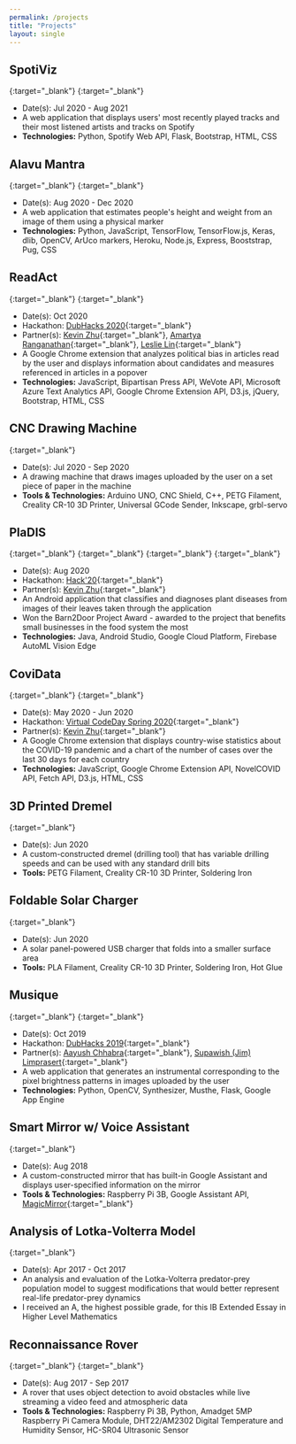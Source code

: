 ```yaml
---
permalink: /projects
title: "Projects"
layout: single
---
```


## SpotiViz
[<i class="fab fa-spotify"></i>](https://spotivizual.herokuapp.com/){:target="_blank"} [<i class="fab fa-github"></i>](https://github.com/abhishekbabu/spotiviz){:target="_blank"}
- Date(s): Jul 2020 - Aug 2021
- A web application that displays users' most recently played tracks and their most listened artists and tracks on Spotify
- **Technologies:** Python, Spotify Web API, Flask, Bootstrap, HTML, CSS

## Alavu Mantra
[<i class="fab fa-github"></i>](https://github.com/BreathOfHope/Anthropometry){:target="_blank"} [<i class="fab fa-youtube"></i>](https://www.youtube.com/watch?v=SXS66NLWVTQ){:target="_blank"}
- Date(s): Aug 2020 - Dec 2020
- A web application that estimates people's height and weight from an image of them using a physical marker
- **Technologies:** Python, JavaScript, TensorFlow, TensorFlow.js, Keras, dlib, OpenCV, ArUco markers, Heroku, Node.js, Express, Booststrap, Pug, CSS

## ReadAct
[<i class="fab fa-github"></i>](https://github.com/abhishekbabu/readact){:target="_blank"} [<i class="fab fa-dev"></i>](https://devpost.com/software/readact){:target="_blank"}
- Date(s): Oct 2020
- Hackathon: [DubHacks 2020](https://dubhacks-2020.devpost.com){:target="_blank"}
- Partner(s): [Kevin Zhu](https://www.linkedin.com/in/kevin-zhu7){:target="_blank"}, [Amartya Ranganathan](https://www.linkedin.com/in/amartyaranganathan){:target="_blank"}, [Leslie Lin](https://www.linkedin.com/in/leslie-lin){:target="_blank"}
- A Google Chrome extension that analyzes political bias in articles read by the user and displays information about candidates and measures referenced in articles in a popover
- **Technologies:** JavaScript, Bipartisan Press API, WeVote API, Microsoft Azure Text Analytics API, Google Chrome Extension API, D3.js, jQuery, Bootstrap, HTML, CSS

## CNC Drawing Machine
[<i class="fab fa-youtube"></i>](https://www.youtube.com/watch?v=fC6z2C1CR8M){:target="_blank"}
- Date(s): Jul 2020 - Sep 2020
- A drawing machine that draws images uploaded by the user on a set piece of paper in the machine
- **Tools & Technologies:** Arduino UNO, CNC Shield, C++, PETG Filament, Creality CR-10 3D Printer, Universal GCode Sender, Inkscape, grbl-servo

## PlaDIS
[<i class="fab fa-github"></i>](https://github.com/abhishekbabu/pladis){:target="_blank"} [<i class="fab fa-dev"></i>](https://devpost.com/software/pladis){:target="_blank"} [<i class="fab fa-kaggle"></i>](https://www.kaggle.com/saroz014/plant-diseases){:target="_blank"} [<i class="fab fa-youtube"></i>](https://www.youtube.com/watch?v=MVBpWX9osu4){:target="_blank"}
- Date(s): Aug 2020
- Hackathon: [Hack'20](https://hack-20.devpost.com/){:target="_blank"}
- Partner(s): [Kevin Zhu](https://www.linkedin.com/in/kevin-zhu7){:target="_blank"}
- An Android application that classifies and diagnoses plant diseases from images of their leaves taken through the application
- Won the Barn2Door Project Award - awarded to the project that benefits small businesses in the food system the most
- **Technologies:** Java, Android Studio, Google Cloud Platform, Firebase AutoML Vision Edge

## CoviData
[<i class="fab fa-github"></i>](https://github.com/abhishekbabu/covidata){:target="_blank"} [<i class="fas fa-video"></i>](https://showcase.codeday.org/project/ckkr0drft55772810o9zdji8oak){:target="_blank"}
- Date(s): May 2020 - Jun 2020
- Hackathon: [Virtual CodeDay Spring 2020](https://showcase.codeday.org/projects/virtual-codeday-spring-2020){:target="_blank"}
- Partner(s): [Kevin Zhu](https://www.linkedin.com/in/kevin-zhu7){:target="_blank"}
- A Google Chrome extension that displays country-wise statistics about the COVID-19 pandemic and a chart of the number of cases over the last 30 days for each country
- **Technologies:** JavaScript, Google Chrome Extension API, NovelCOVID API, Fetch API, D3.js, HTML, CSS

## 3D Printed Dremel
[<i class="fab fa-youtube"></i>](https://www.youtube.com/watch?v=TkzcDCdsDgQ){:target="_blank"}
- Date(s): Jun 2020
- A custom-constructed dremel (drilling tool) that has variable drilling speeds and can be used with any standard drill bits
- **Tools:** PETG Filament, Creality CR-10 3D Printer, Soldering Iron

## Foldable Solar Charger
[<i class="fab fa-youtube"></i>](https://www.youtube.com/watch?v=8fRn2Uyz100){:target="_blank"}
- Date(s): Jun 2020
- A solar panel-powered USB charger that folds into a smaller surface area
- **Tools:** PLA Filament, Creality CR-10 3D Printer, Soldering Iron, Hot Glue

## Musique
[<i class="fab fa-github"></i>](https://github.com/abhishekbabu/musique){:target="_blank"} [<i class="fab fa-dev"></i>](https://devpost.com/software/musique){:target="_blank"}
- Date(s): Oct 2019
- Hackathon: [DubHacks 2019](https://dubhacks19f.devpost.com/){:target="_blank"}
- Partner(s): [Aayush Chhabra](https://www.linkedin.com/in/aayushchhabra/){:target="_blank"}, [Supawish (Jim) Limprasert](https://www.linkedin.com/in/supawish-limprasert/){:target="_blank"}
- A web application that generates an instrumental corresponding to the pixel brightness patterns in images uploaded by the user
- **Technologies:** Python, OpenCV, Synthesizer, Musthe, Flask, Google App Engine

## Smart Mirror w/ Voice Assistant
[<i class="fab fa-youtube"></i>](https://www.youtube.com/watch?v=BbYe8H-FpcA){:target="_blank"}
- Date(s): Aug 2018
- A custom-constructed mirror that has built-in Google Assistant and displays user-specified information on the mirror
- **Tools & Technologies:** Raspberry Pi 3B, Google Assistant API, [MagicMirror](https://magicmirror.builders/){:target="_blank"}

## Analysis of Lotka-Volterra Model
[<i class="fas fa-file"></i>](https://1drv.ms/b/s!AoSMfT-ytL4qgdY2KQaxntveFmOkkA){:target="_blank"}
- Date(s): Apr 2017 - Oct 2017
- An analysis and evaluation of the Lotka-Volterra predator-prey population model to suggest modifications that would better represent real-life predator-prey dynamics
- I received an A, the highest possible grade, for this IB Extended Essay in Higher Level Mathematics

## Reconnaissance Rover
[<i class="fab fa-github"></i>](https://github.com/abhishekbabu/reconnaissance-rover){:target="_blank"} [<i class="fab fa-youtube"></i>](https://www.youtube.com/watch?v=HtoK3k6HyiE){:target="_blank"}
- Date(s): Aug 2017 - Sep 2017
- A rover that uses object detection to avoid obstacles while live streaming a video feed and atmospheric data
- **Tools & Technologies:** Raspberry Pi 3B, Python, Amadget 5MP Raspberry Pi Camera Module, DHT22/AM2302 Digital Temperature and Humidity Sensor, HC-SR04 Ultrasonic Sensor
